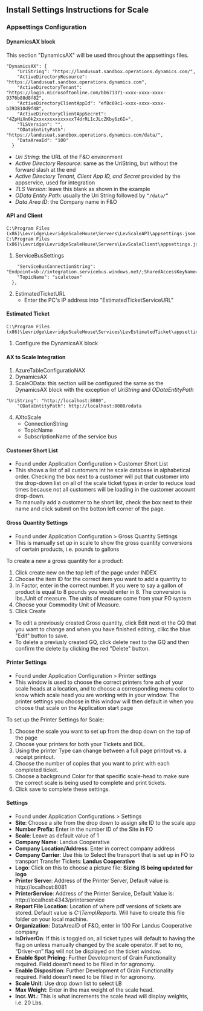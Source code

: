 ﻿## Install Settings Instructions for Scale

### Appsettings Configuration
#### DynamicsAX block
This section "DynamicsAX" will be used throughout the appsettings files. 
```
"DynamicsAX": { 
    "UriString": "https://landusuat.sandbox.operations.dynamics.com/", 
    "ActiveDirectoryResource": "https://landusuat.sandbox.operations.dynamics.com", 
    "ActiveDirectoryTenant": "https://login.microsoftonline.com/bb671371-xxxx-xxxx-xxxx-9376b88d8f82", 
    "ActiveDirectoryClientAppId": "ef8c69c1-xxxx-xxxx-xxxx-b393810d9f48", 
    "ActiveDirectoryClientAppSecret": "4ZpHiXn0k2xxxxxxxxxxxxxxT4drRL1cJLcZKby6z6I=", 
    "TLSVersion": "", 
    "ODataEntityPath": "https://landusuat.sandbox.operations.dynamics.com/data/", 
    "DataAreaId": "100" 
  } 
```
- *Uri String*: the URL of the F&O environment 
- *Active Directory Resource*: same as the UriString, but without the forward slash at the end 
- *Active Directory Tenant, Client App ID, and Secret* provided by the appservice, used for integration 
- *TLS Version*: leave this blank as shown in the example 
- *OData Entity Path*: usually the Uri String followed by `“/data/”`
- *Data Area ID*: the Company name in F&O 

#### API and Client
```
C:\Program Files (x86)\Levridge\LevridgeScaleHouse\Servers\LevScaleAPI\appsettings.json 
C:\Program Files (x86)\Levridge\LevridgeScaleHouse\Servers\LevScaleClient\appsettings.json 
```

1. ServiceBusSettings
```  "ServiceBusSettings": { 
    "ServiceBusConnectionString": "Endpoint=sb://integration.servicebus.windows.net/;SharedAccessKeyName=RootManageSharedAccessKey;SharedAccessKey=PG5SCOfZHIKQ7xxxxxxxxxxxxxxxxxxxxxxxxxx4M0Y=", 
    "TopicName": "scaletoax" 
  },
```
2. EstimatedTicketURL
    - Enter the PC's IP address into "EstimatedTicketServiceURL"

#### Estimated Ticket
```
C:\Program Files (x86)\Levridge\LevridgeScaleHouse\Services\LevEstimatedTicket\appsettings.json
```
1.	Configure the DynamicsAX block

#### AX to Scale Integration
1. AzureTableConfiguratioNAX
2. DynamicsAX
3. ScaleOData: this section will be configured the same as the DynamicsAX block with the exception of *UriString* and *ODataEntityPath*
```
"UriString": "http://localhost:8080", 
    "ODataEntityPath": http://localhost:8080/odata 
```
4. AXtoScale
     - ConnectionString
     - TopicName
      - SubscriptionName of the service bus
#### Customer Short List
- Found under Application Configuration > Customer Short List
- This shows a list of all customers int he scale database in alphabetical order. Checking the box next to a customer will put that customer into the drop-down list on all of the scale ticket types in order to reduce load times because not all customers will be loading in the customer account drop-down. 
- To manually add a customer to he short list, check the box next to their name and click submit on the botton left corner of the page. 

#### Gross Quantity Settings
- Found under Application Configuration > Gross Quantity Settings
- This is manually set up in scale to show the gross quantity conversions of certain products, i.e. pounds to gallons

To create a new a gross quantity for a product: 
1. Click create new on the top left of the page under INDEX
2. Choose the item ID for the correct item you want to add a quantity to
3. In Factor, enter in the correct number. If you were to say a gallon of product is equal to 8 pounds you would enter in 8. The conversion is lbs./Unit of measure. The units of measure come from your FO system
4. Choose your Commodity Unit of Measure.
5. Click Create

- To edit a previously created Gross quantity, click Edit next ot the GQ that you want to change and when you have finished editing, clikc the blue "Edit" button to save. 
- To delete a previusly created GQ, click delete next to the GQ and then confirm the delete by clicking the red "Delete" button. 

#### Printer Settings
- Found under Application Configuration > Printer settings
- This window is used to choose the correct printers fore ach of your scale heads at a location, and to choose a corresponding menu color to know which scale head you are working with in your window. The printer settings you choose in this window will then default in when you choose that scale on the Application start page

To set up the Printer Settings for Scale:  
1.	Choose the scale you want to set up from the drop down on the top of the page
2.	Choose your printers for both your Tickets and BOL.
3.	Using the printer Type can change between a full page printout vs. a receipt printout.
4.	Choose the number of copies that you want to print with each completed ticket.
5.	Choose a background Color for that specific scale-head to make sure the correct scale is being used to complete and print tickets.
6.	Click save to complete these settings.

#### Settings
- Found under Application Configurations > Settings
- **Site**: Choose a site from the drop down to assign site ID to the scale app
- **Number Prefix**: Enter in the number ID of the Site in FO
- **Scale**: Leave as default value of 1
- **Company Name**: Landus Cooperative
- **Company Location/Address**: Enter in correct company address
- **Company Carrier**: Use this to Select the transport that is set up in FO to transport Transfer Tickets: **Landus Cooperative**
- **Logo**: Click on this to choose a picture file: **Sizing IS being updated for logo**
- **Printer Server**: Address of the Printer Server, Default value is: http://localhost:8081
- **PrinterService**: Address of the Printer Service, Default Value is: http://localhost:4343/printerservice
- **Report File Location**: Location of where pdf versions of tickets are stored. Default value is *C:\Temp\Reports*. Will have to create this file folder on your local machine.
- **Organization**: DataAreaID of F&O, enter in 100 For Landus Cooperative company
- **IsDriverOn**: If this is toggled on, all ticket types will default to having the flag on unless manually changed by the scale operator. If set to no, “Driver-on” flag will not be displayed on the ticket window.  
- **Enable Spot Pricing**: Further Development of Grain Functionality required. Field doesn’t need to be filled in for agronomy.
- **Enable Disposition**: Further Development of Grain Functionality required. Field doesn’t need to be filled in for agronomy.
- **Scale Unit**: Use drop down list to select LB
- **Max Weight**: Enter in the max weight of the scale head.
- **Incr. Wt.**: This is what increments the scale head will display weights, i.e. 20 Lbs.